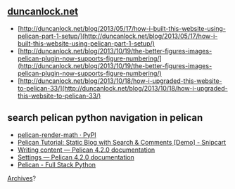 ## [duncanlock.net](http://duncanlock.net/blog/)

 + [http://duncanlock.net/blog/2013/05/17/how-i-built-this-website-using-pelican-part-1-setup/](http://duncanlock.net/blog/2013/05/17/how-i-built-this-website-using-pelican-part-1-setup/)
 + [http://duncanlock.net/blog/2013/10/19/the-better-figures-images-pelican-plugin-now-supports-figure-numbering/](http://duncanlock.net/blog/2013/10/19/the-better-figures-images-pelican-plugin-now-supports-figure-numbering/)
 + [http://duncanlock.net/blog/2013/10/18/how-i-upgraded-this-website-to-pelican-33/](http://duncanlock.net/blog/2013/10/18/how-i-upgraded-this-website-to-pelican-33/)


## search  pelican python navigation in pelican

 + [pelican-render-math · PyPI](https://pypi.org/project/pelican-render-math/)
 + [Pelican Tutorial: Static Blog with Search &amp; Comments [Demo] - Snipcart](https://snipcart.com/blog/pelican-blog-tutorial-search-comments)
 + [Writing content &mdash; Pelican 4.2.0 documentation](https://docs.getpelican.com/en/stable/content.html)
 + [Settings &mdash; Pelican 4.2.0 documentation](https://docs.getpelican.com/en/stable/settings.html)
 + [Pelican - Full Stack Python](https://www.fullstackpython.com/pelican.html)

[Archives](archives.html)?

